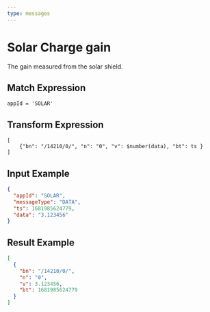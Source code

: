 ```yaml
---
type: messages
---
```


# Solar Charge gain

The gain measured from the solar shield.

## Match Expression

```jsonata
appId = 'SOLAR'
```

## Transform Expression

```jsonata
[
    {"bn": "/14210/0/", "n": "0", "v": $number(data), "bt": ts }
]
```

## Input Example

```json
{
  "appId": "SOLAR",
  "messageType": "DATA",
  "ts": 1681985624779,
  "data": "3.123456"
}
```

## Result Example

```json
[
  {
    "bn": "/14210/0/",
    "n": "0",
    "v": 3.123456,
    "bt": 1681985624779
  }
]
```
